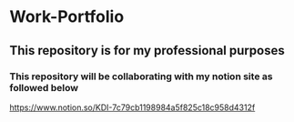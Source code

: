 # Work-Portfolio

## This repository is for my professional purposes

### This repository will be collaborating with my notion site as followed below

https://www.notion.so/KDI-7c79cb1198984a5f825c18c958d4312f
